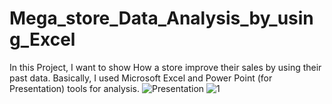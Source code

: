 # Mega_store_Data_Analysis_by_using_Excel
In this Project, I want to show How a store improve their sales by using their past data. Basically, I used Microsoft Excel and Power Point (for Presentation) tools for analysis.
![Presentation](https://github.com/Rahul16121992/Mega_store_Data_Analysis_by_using_Excel/assets/103987446/e6974c63-b8ff-4085-8d80-c6c1fd616a8d)
![1](https://github.com/Rahul16121992/Mega_store_Data_Analysis_by_using_Excel/assets/103987446/1077663c-f7d7-4af0-97c1-badf4267b2ab)
